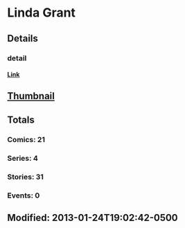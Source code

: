 # Linda  Grant 
## Details
### detail
#### [Link](http://marvel.com/comics/creators/2461/linda_grant?utm_campaign=apiRef&utm_source=225578a89fc76f3d20fbffda5d17a88d)
## [Thumbnail](http://i.annihil.us/u/prod/marvel/i/mg/c/30/4bc37f5aa57a5.jpg)
## Totals
### Comics: 21
### Series: 4
### Stories: 31
### Events: 0
## Modified: 2013-01-24T19:02:42-0500